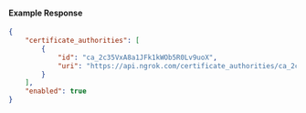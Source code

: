<!-- Code generated for API Clients. DO NOT EDIT. -->

#### Example Response

```json
{
	"certificate_authorities": [
		{
			"id": "ca_2c35VxA8a1JFk1kWOb5R0Lv9uoX",
			"uri": "https://api.ngrok.com/certificate_authorities/ca_2c35VxA8a1JFk1kWOb5R0Lv9uoX"
		}
	],
	"enabled": true
}
```
